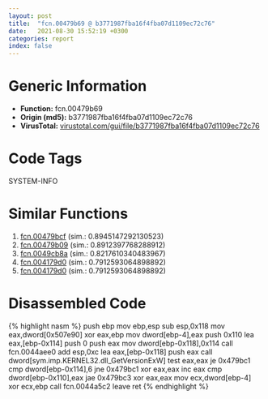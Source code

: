 ```yaml
---
layout: post
title:  "fcn.00479b69 @ b3771987fba16f4fba07d1109ec72c76"
date:   2021-08-30 15:52:19 +0300
categories: report
index: false
---
```


# Generic Information
- **Function:** fcn.00479b69
- **Origin (md5):** b3771987fba16f4fba07d1109ec72c76
- **VirusTotal:** [virustotal.com/gui/file/b3771987fba16f4fba07d1109ec72c76][virustotal_ref]

# Code Tags
<span class="tag" id="SYSTEM-INFO">SYSTEM-INFO</span>


# Similar Functions

1. [fcn.00479bcf][similar_1_ref] (sim.: 0.8945147292130523)
2. [fcn.00479b09][similar_2_ref] (sim.: 0.8912397768288912)
3. [fcn.0049cb8a][similar_3_ref] (sim.: 0.8217610340483967)
4. [fcn.004179d0][similar_4_ref] (sim.: 0.7912593064898892)
5. [fcn.004179d0][similar_5_ref] (sim.: 0.7912593064898892)


# Disassembled Code

{% highlight nasm %}
push ebp
mov ebp,esp
sub esp,0x118
mov eax,dword[0x507e90]
xor eax,ebp
mov dword[ebp-4],eax
push 0x110
lea eax,[ebp-0x114]
push 0
push eax
mov dword[ebp-0x118],0x114
call fcn.0044aee0
add esp,0xc
lea eax,[ebp-0x118]
push eax
call dword[sym.imp.KERNEL32.dll_GetVersionExW]
test eax,eax
je 0x479bc1
cmp dword[ebp-0x114],6
jne 0x479bc1
xor eax,eax
inc eax
cmp dword[ebp-0x110],eax
jae 0x479bc3
xor eax,eax
mov ecx,dword[ebp-4]
xor ecx,ebp
call fcn.0044a5c2
leave 
ret 
{% endhighlight %}


[similar_1_ref]: /report/fcn.00479bcf@b3771987fba16f4fba07d1109ec72c76
[similar_2_ref]: /report/fcn.00479b09@b3771987fba16f4fba07d1109ec72c76
[similar_3_ref]: /report/fcn.0049cb8a@b3771987fba16f4fba07d1109ec72c76
[similar_4_ref]: /report/fcn.004179d0@ff219f45286905b4a87327ca719363be
[similar_5_ref]: /report/fcn.004179d0@8e21fa3f0489a6a256cf202e57f712bc
[virustotal_ref]: https://www.virustotal.com/gui/file/b3771987fba16f4fba07d1109ec72c76